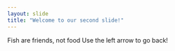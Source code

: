 ```yaml
---
layout: slide
title: "Welcome to our second slide!"
---
```

Fish are friends, not food
Use the left arrow to go back!
